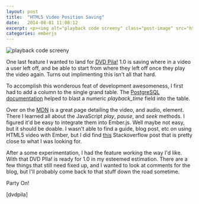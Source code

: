 ```yaml
---
layout: post
title:  "HTML5 Video Position Saving"
date:   2014-08-01 11:08:12
excerpt: <p><img alt="playback code screeny" class="post-image" src="http://www.thehoick.com/images/playback_code.png"/></p>
categories: emberjs
---
```

<div class="post-inner">

<p><img alt="playback code screeny" class="post-image" src="http://www.thehoick.com/images/playback_code.png" /></p>

<p>One last feature I wanted to land for <a href="http://dvdpila.thehoick.com/" rel="nofollow">DVD Pila!</a> 1.0 is saving where in a video a user left off, and be able to start from where they left off once they play the video again.  Turns out implimenting this isn't all that hard.</p>

<p>To accomplish this wonderous feat of development awesomeness, I first had to add a column to the single grand table.  The <a href="http://www.postgresql.org/docs/9.3/static/sql-altertable.html" rel="nofollow">PostgreSQL documentation</a> helped to blast a numeric <em>playback_time</em> field into the table.  </p>

<p>Over on the <a href="https://developer.mozilla.org/en-US/docs/Web/Guide/HTML/Using_HTML5_audio_and_video" rel="nofollow">MDN</a> is a great page detailing the video, and audio, element.  There I learned all about the JavaScript <em>play</em>, <em>pause</em>, and <em>seek</em> methods.  I figured it'd be easy to integrate them into Ember.js.  Well maybe not easy, but it should be doable.  I wasn't able to find a guide, blog post, etc on using HTML5 video with Ember, but I did find <a href="http://stackoverflow.com/questions/11416776/how-to-display-time-of-video-in-ember-js-handlebars" rel="nofollow">this</a> Stackoverflow post that is pretty close to what I was looking for.</p>

<p>After a some experimentation, I had the feature working the way I'd like.  With that DVD PIla! is ready for 1.0 in my esteemed estimation.  There are a few things that still need fixed up, and I wanted to look at comments for the blog, but I'll probably come back to that stuff down the road sometime.</p>

<p><p class="codepen"></p></p>

<p>Party On!</p>

<p>[dvdpila]</p>
</div>
